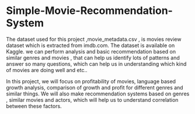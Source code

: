 # Simple-Movie-Recommendation-System
The dataset used for this project ,movie_metadata.csv , is movies review dataset which is extracted from imdb.com. The dataset is available on Kaggle.
we can perform analysis and basic recommendation based on similar genres and movies , that can help us identify lots of patterns and answer so many questions, which can help us in understanding which kind of movies are doing well and etc..

In this project, we will focus on profitability of movies, language based growth analysis, comparison of growth and profit for different genres and similar things. We will also make recommendation systems based on genres , similar movies and actors, which will help us to understand correlation between these factors.
